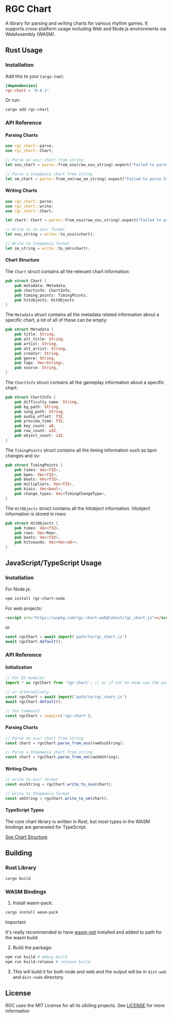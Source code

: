 # RGC Chart
A library for parsing and writing charts for various rhythm games. It supports cross-platform usage including Web and Node.js environments via WebAssembly (WASM).

## Rust Usage

### Installation
Add this to your `Cargo.toml`:
```toml
[dependencies]
rgc-chart = "0.0.1"
```

Or run:
```sh
cargo add rgc-chart
```

### API Reference

#### Parsing Charts
```rust
use rgc_chart::parse;
use rgc_chart::Chart;

// Parse an osu! chart from string
let osu_chart = parse::from_osu(raw_osu_string).expect("Failed to parse osu! chart");

// Parse a Stepmania chart from string
let sm_chart = parse::from_sm(raw_sm_string).expect("Failed to parse Stepmania chart");
```

#### Writing Charts
```rust
use rgc_chart::parse;
use rgc_chart::write;
use rgc_chart::Chart;

let chart: Chart = parse::from_osu(raw_osu_string).expect("Failed to parse osu! chart");

// Write to to osu! format
let osu_string = write::to_osu(&chart);

// Write to Stepmania format
let sm_string = write::to_sm(&chart);
```

#### Chart Structure
The `Chart` struct contains all the relevant chart information:
```rust
pub struct Chart {
    pub metadata: Metadata,
    pub chartinfo: ChartInfo,
    pub timing_points: TimingPoints,
    pub hitobjects: HitObjects
}
```
The `Metadata` struct contains all the metadata related information about a specific chart, a lot of all of these can be empty:
```rust
pub struct Metadata {
    pub title: String,
    pub alt_title: String,
    pub artist: String,
    pub alt_artist: String,
    pub creator: String,
    pub genre: String,
    pub tags: Vec<String>,
    pub source: String,
}
```
The `ChartInfo` struct contains all the gameplay information about a specific chart:
```rust
pub struct ChartInfo {
    pub difficulty_name: String,
    pub bg_path: String,
    pub song_path: String,
    pub audio_offset: f32,
    pub preview_time: f32,
    pub key_count: u8,
    pub row_count: u32,
    pub object_count: u32,
}
```
The `TimingPoints` struct contains all the timing information such as bpm changes and sv:
```rust
pub struct TimingPoints {
    pub times: Vec<f32>,
    pub bpms: Vec<f32>,
    pub beats: Vec<f32>,
    pub multipliers: Vec<f32>,
    pub kiais: Vec<bool>,
    pub change_types: Vec<TimingChangeType>,
}
```
The `HitObjects` struct contains all the hitobject information.
hitobject information is stored in rows:
```rust
pub struct HitObjects {
    pub times: Vec<f32>,
    pub rows: Vec<Row>,
    pub beats: Vec<f32>,
    pub hitsounds: Vec<Vec<u8>>,
}
````

## JavaScript/TypeScript Usage

### Installation
For Node.js:
```sh
npm install rgc-chart-node
```

For web projects:
```html
<script src="https://unpkg.com/rgc-chart-web@latest/rgc_chart.js"></script>
```
or
```javascript
const rgcChart = await import('path/to/rgc_chart.js')
await rgcChart.default();
```

### API Reference

#### Initialization
```javascript
// For ES modules
import * as rgcChart from 'rgc-chart'; // or if not on node use the path to rgc_chart.js

// or alternatively
const rgcChart = await import('path/to/rgc_chart.js')
await rgcChart.default();

// For CommonJS
const rgcChart = require('rgc-chart');
```

#### Parsing Charts
```javascript
// Parse an osu! chart from string
const chart = rgcChart.parse_from_osu(rawOsuString);

// Parse a Stepmania chart from string
const chart = rgcChart.parse_from_sm(rawSmString);
```

#### Writing Charts
```javascript
// write to osu! format
const osuString = rgcChart.write_to_osu(chart);

// write to Stepmania format
const smString = rgcChart.write_to_sm(chart);
```

#### TypeScript Types
The core chart library is written in Rust, but *most* types in the WASM bindings are generated for TypeScript.

[See Chart Structure](#chart-structure).
## Building

### Rust Library
```sh
cargo build
```

### WASM Bindings
1. Install wasm-pack:
```sh
cargo install wasm-pack
```
> [!IMPORTANT]  
> It's really recommended to have [wasm-opt](https://github.com/WebAssembly/binaryen) installed and added to path for the wasm build.

2. Build the package:
```sh
npm run build # debug build
npm run build-release # release build
```

3. This will build it for both node and web and the output will be in `dist-web` and `dist-node` directory.

## License
RGC uses the MIT License for all its sibiling projects.
See [LICENSE](https://github.com/menvae/RGC-Chart/blob/master/LICENSE) for more information
